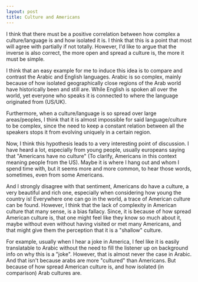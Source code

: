```yaml
---
layout: post
title: Culture and Americans
---
```


I think that there must be a positive correlation between how complex a culture/language is and how isolated it is. I think that this is a point that most will agree with partially if not totally. However, I'd like to argue that the inverse is also correct, the more open and spread a culture is, the more it must be simple.

I think that an easy example for me to induce this idea is to compare and contrast the Arabic and English languages. Arabic is so complex, mainly because of how isolated geographically close regions of the Arab world have historically been and still are. While English is spoken all over the world, yet everyone who speaks it is connected to where the language originated from (US/UK).

Furthermore, when a culture/language is so spread over large areas/peoples, I think that it is almost impossible for said language/culture to be complex, since the need to keep a constant relation between all the speakers stops it from evolving uniquely in a certain region.

Now, I think this hypothesis leads to a very interesting point of discussion. I have heard a lot, especially from young people, usually europeans saying that "Americans have no culture" (To clarify, Americans in this context meaning people from the US). Maybe it is where I hang out and whom I spend time with, but it seems more and more common, to hear those words, sometimes, even from some Americans.

And I strongly disagree with that sentiment, Americans do have a culture, a very beautiful and rich one, especially when considering how young the country is! Everywhere one can go in the world, a trace of American culture can be found. However, I think that the lack of complexity in American culture that many sense, is a bias fallacy. Since, it is because of how spread American culture is, that one might feel like they know so much about it, maybe without even without having visited or met many Americans, and that might give them the perception that it is a "shallow" culture.

For example, usually when I hear a joke in America, I feel like it is easily translatable to Arabic without the need to fill the listener up on background info on why this is a "joke". However, that is almost never the case in Arabic. And that isn't because arabs are more "cultured" than Americans. But because of how spread American culture is, and how isolated (in comparison) Arab cultures are.
